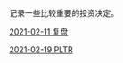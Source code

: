 记录一些比较重要的投资决定。

[2021-02-11 复盘](经济/股市/投资记录/2021_2_11复盘.md)

[2021-02-19 PLTR](经济/股市/投资记录/2021_2_19_PLTR.md)